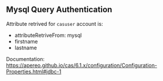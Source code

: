 ## Mysql Query Authentication

Attribute retrived for `casuser` account is:
- attributeRetriveFrom: mysql
- firstname
- lastname

Documentation: https://apereo.github.io/cas/6.1.x/configuration/Configuration-Properties.html#jdbc-1